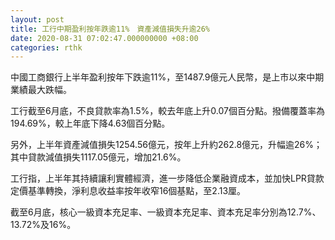 ```yaml
---
layout: post
title: 工行中期盈利按年跌逾11%　資產減值損失升逾26%
date: 2020-08-31 07:02:47.000000000 +08:00
categories: rthk
---
```


中國工商銀行上半年盈利按年下跌逾11%，至1487.9億元人民幣，是上市以來中期業績最大跌幅。

工行截至6月底，不良貸款率為1.5%，較去年底上升0.07個百分點。撥備覆蓋率為194.69%，較上年底下降4.63個百分點。

另外，上半年資產減值損失1254.56億元，按年上升約262.8億元，升幅逾26%；其中貸款減值損失1117.05億元，增加21.6%。

工行指，上半年其持續讓利實體經濟，進一步降低企業融資成本，並加快LPR貸款定價基準轉換，淨利息收益率按年收窄16個基點，至2.13厘。

截至6月底，核心一級資本充足率、一級資本充足率、資本充足率分別為12.7%、13.72%及16%。
